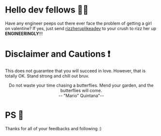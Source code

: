 # Hello dev fellows 👋👋
Have any engineer peeps out there ever face the problem of getting a girl on valentine? If yes, just send [rizzheruplikeadev](https://pakapakk.github.io/dev-rizz/) to your crush to rizz her up **ENGINEERINGLY**!!!

# Disclaimer and Cautions ❗️
This does not guarantee that you will succeed in love. However, that is totally OK. Stand strong and chill out bruv. <p style="text-align: center;">Do not waste your time chasing a butterflies. Mend your garden, and the butterflies will come.<br />
-- "Mario" Quintana"--</p> 

# PS 🫶
Thanks for all of your feedbacks and following :)
